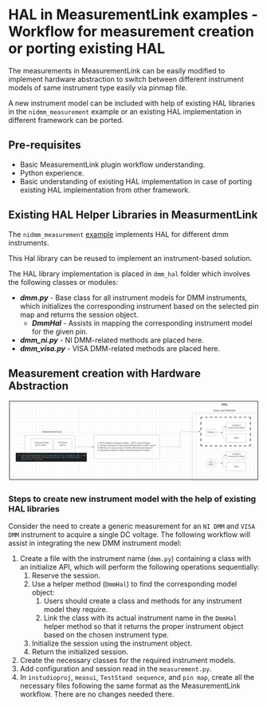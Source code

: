 # HAL in MeasurementLink examples - Workflow for measurement creation or porting existing HAL

The measurements in MeasurementLink can be easily modified to implement hardware abstraction to switch between different instrument models of same instrument type easily via pinmap file.

A new instrument model can be included with help of existing HAL libraries in the `nidmm_measurement` example or an existing HAL implementation in different framework can be ported.

## Pre-requisites

* Basic MeasurementLink plugin workflow understanding.
* Python experience.
* Basic understanding of existing HAL implementation in case of porting existing HAL implementation from other framework.

## Existing HAL Helper Libraries in MeasurmentLink

The `nidmm_measurement` [example](https://github.com/ni/measurementlink-python/tree/users/vikram/dmm-hal-implementation/examples/nidmm_measurement) implements HAL for different dmm instruments.

This Hal library can be reused to implement an instrument-based solution.

The HAL library implementation is placed in `dmm_hal` folder which involves the following classes or modules:

* ***dmm.py*** - Base class for all instrument models for DMM instruments, which initializes the corresponding instrument based on the selected pin map and returns the session object.
  * ***DmmHal*** - Assists in mapping the corresponding instrument model for the given pin.
* ***dmm_ni.py*** - NI DMM-related methods are placed here.
* ***dmm_visa.py*** - VISA DMM-related methods are placed here.

## Measurement creation with Hardware Abstraction

![DMM HAL](DMM%20Hal%20hierarchy.png)

### Steps to create new instrument model with the help of existing HAL libraries

Consider the need to create a generic measurement for an `NI DMM` and `VISA DMM` instrument to acquire a single DC voltage. The following workflow will assist in integrating the new DMM instrument model:

1. Create a file with the instrument name (`dmm.py`) containing a class with an initialize API, which will perform the following operations sequentially:
   1. Reserve the session.
   2. Use a helper method (`DmmHal`) to find the corresponding model object:
      1. Users should create a class and methods for any instrument model they require.
      2. Link the class with its actual instrument name in the `DmmHal` helper method so that it returns the proper instrument object based on the chosen instrument type.
   3. Initialize the session using the instrument object.
   4. Return the initialized session.
2. Create the necessary classes for the required instrument models.
3. Add configuration and session read in the `measurement.py`.
4. In `instudioproj`, `measui`, `TestStand sequence`, and `pin map`, create all the necessary files following the same format as the MeasurementLink workflow. There are no changes needed there.